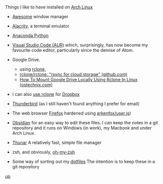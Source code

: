 Things I like to have installed on [Arch Linux](https://archlinux.org/)


- [Awesome](https://awesomewm.org/) window manager
- [Alacrity](https://wiki.archlinux.org/title/Alacritty), a terminal emulator
- [Anaconda Python](https://www.anaconda.com/)
- [Visual Studio Code (AUR)](https://aur.archlinux.org/packages/visual-studio-code-bin) which, surprisingly, has now become my favourite code editor, particularly since the demise of Atom.

- Google Drive. 
	- using [rclone](https://archlinux.org/packages/extra/x86_64/rclone/), 
	- [rclone/rclone: "rsync for cloud storage" (github.com)](https://github.com/rclone/rclone) 
	- [How To Mount Google Drive Locally Using Rclone In Linux (ostechnix.com)](https://ostechnix.com/mount-google-drive-using-rclone-in-linux/)

- I can also [use rclone](https://rclone.org/dropbox/) for  [Dropbox](https://aur.archlinux.org/packages/dropbox)
- [Thunderbird](https://wiki.archlinux.org/title/Thunderbird) (as I still haven't found anything I prefer for email)
- The web browser [Firefox](https://wiki.archlinux.org/title/Firefox) hardened using [arkenfox/user.js](https://github.com/arkenfox/user.js/))
- [Obsidian](https://aur.archlinux.org/packages/obsidian-bin) for an easy way to edit these files. I can keep the notes in a git repository and it runs on Windows (in work), my Macbook and under Arch Linux.
- [Thunar](https://wiki.archlinux.org/title/Thunar) A relatively fast, simple file manager
- zsh, and obviously, [oh-my-zsh](https://ohmyz.sh/)
- Some way of sorting out my [dotfiles](https://github.com/webpro/awesome-dotfiles) The intention is to keep these in a git repository

[up](README.md)

